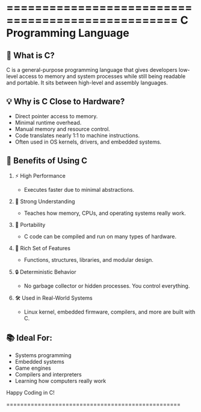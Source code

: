 ==================================================
            C Programming Language
==================================================

🔧 What is C?
--------------
C is a general-purpose programming language that gives developers low-level access to memory and system processes while still being readable and portable. It sits between high-level and assembly languages.

💡 Why is C Close to Hardware?
-------------------------------
- Direct pointer access to memory.
- Minimal runtime overhead.
- Manual memory and resource control.
- Code translates nearly 1:1 to machine instructions.
- Often used in OS kernels, drivers, and embedded systems.

🚀 Benefits of Using C
-----------------------
1. ⚡ High Performance
   - Executes faster due to minimal abstractions.

2. 🧠 Strong Understanding
   - Teaches how memory, CPUs, and operating systems really work.

3. 💼 Portability
   - C code can be compiled and run on many types of hardware.

4. 🧰 Rich Set of Features
   - Functions, structures, libraries, and modular design.

5. 🔒 Deterministic Behavior
   - No garbage collector or hidden processes. You control everything.

6. 🛠️ Used in Real-World Systems
   - Linux kernel, embedded firmware, compilers, and more are built with C.

📚 Ideal For:
--------------
- Systems programming
- Embedded systems
- Game engines
- Compilers and interpreters
- Learning how computers really work

Happy Coding in C!

==================================================
